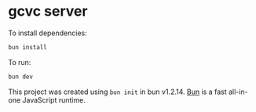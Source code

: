 # gcvc server

To install dependencies:

```bash
bun install
```

To run:

```bash
bun dev
```

This project was created using `bun init` in bun v1.2.14. [Bun](https://bun.sh) is a fast all-in-one JavaScript runtime.
